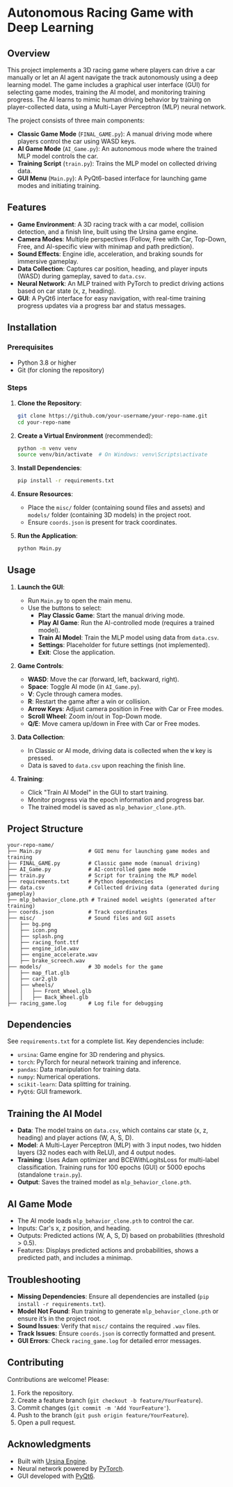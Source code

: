 # Autonomous Racing Game with Deep Learning

## Overview

This project implements a 3D racing game where players can drive a car manually or let an AI agent navigate the track autonomously using a deep learning model. The game includes a graphical user interface (GUI) for selecting game modes, training the AI model, and monitoring training progress. The AI learns to mimic human driving behavior by training on player-collected data, using a Multi-Layer Perceptron (MLP) neural network.

The project consists of three main components:
- **Classic Game Mode** (`FINAL_GAME.py`): A manual driving mode where players control the car using WASD keys.
- **AI Game Mode** (`AI_Game.py`): An autonomous mode where the trained MLP model controls the car.
- **Training Script** (`train.py`): Trains the MLP model on collected driving data.
- **GUI Menu** (`Main.py`): A PyQt6-based interface for launching game modes and initiating training.

## Features

- **Game Environment**: A 3D racing track with a car model, collision detection, and a finish line, built using the Ursina game engine.
- **Camera Modes**: Multiple perspectives (Follow, Free with Car, Top-Down, Free, and AI-specific view with minimap and path prediction).
- **Sound Effects**: Engine idle, acceleration, and braking sounds for immersive gameplay.
- **Data Collection**: Captures car position, heading, and player inputs (WASD) during gameplay, saved to `data.csv`.
- **Neural Network**: An MLP trained with PyTorch to predict driving actions based on car state (x, z, heading).
- **GUI**: A PyQt6 interface for easy navigation, with real-time training progress updates via a progress bar and status messages.

## Installation

### Prerequisites
- Python 3.8 or higher
- Git (for cloning the repository)

### Steps
1. **Clone the Repository**:
   ```bash
   git clone https://github.com/your-username/your-repo-name.git
   cd your-repo-name
   ```

2. **Create a Virtual Environment** (recommended):
   ```bash
   python -m venv venv
   source venv/bin/activate  # On Windows: venv\Scripts\activate
   ```

3. **Install Dependencies**:
   ```bash
   pip install -r requirements.txt
   ```

4. **Ensure Resources**:
   - Place the `misc/` folder (containing sound files and assets) and `models/` folder (containing 3D models) in the project root.
   - Ensure `coords.json` is present for track coordinates.

5. **Run the Application**:
   ```bash
   python Main.py
   ```

## Usage

1. **Launch the GUI**:
   - Run `Main.py` to open the main menu.
   - Use the buttons to select:
     - **Play Classic Game**: Start the manual driving mode.
     - **Play AI Game**: Run the AI-controlled mode (requires a trained model).
     - **Train AI Model**: Train the MLP model using data from `data.csv`.
     - **Settings**: Placeholder for future settings (not implemented).
     - **Exit**: Close the application.

2. **Game Controls**:
   - **WASD**: Move the car (forward, left, backward, right).
   - **Space**: Toggle AI mode (in `AI_Game.py`).
   - **V**: Cycle through camera modes.
   - **R**: Restart the game after a win or collision.
   - **Arrow Keys**: Adjust camera position in Free with Car or Free modes.
   - **Scroll Wheel**: Zoom in/out in Top-Down mode.
   - **Q/E**: Move camera up/down in Free with Car or Free modes.

3. **Data Collection**:
   - In Classic or AI mode, driving data is collected when the `W` key is pressed.
   - Data is saved to `data.csv` upon reaching the finish line.

4. **Training**:
   - Click "Train AI Model" in the GUI to start training.
   - Monitor progress via the epoch information and progress bar.
   - The trained model is saved as `mlp_behavior_clone.pth`.

## Project Structure

```
your-repo-name/
├── Main.py               # GUI menu for launching game modes and training
├── FINAL_GAME.py         # Classic game mode (manual driving)
├── AI_Game.py            # AI-controlled game mode
├── train.py              # Script for training the MLP model
├── requirements.txt      # Python dependencies
├── data.csv              # Collected driving data (generated during gameplay)
├── mlp_behavior_clone.pth # Trained model weights (generated after training)
├── coords.json           # Track coordinates
├── misc/                 # Sound files and GUI assets
│   ├── bg.png
│   ├── icon.png
│   ├── splash.png
│   ├── racing_font.ttf
│   ├── engine_idle.wav
│   ├── engine_accelerate.wav
│   ├── brake_screech.wav
├── models/               # 3D models for the game
│   ├── map_flat.glb
│   ├── car2.glb
│   ├── wheels/
│   │   ├── Front_Wheel.glb
│   │   ├── Back_Wheel.glb
├── racing_game.log       # Log file for debugging
```

## Dependencies

See `requirements.txt` for a complete list. Key dependencies include:
- `ursina`: Game engine for 3D rendering and physics.
- `torch`: PyTorch for neural network training and inference.
- `pandas`: Data manipulation for training data.
- `numpy`: Numerical operations.
- `scikit-learn`: Data splitting for training.
- `PyQt6`: GUI framework.

## Training the AI Model

- **Data**: The model trains on `data.csv`, which contains car state (x, z, heading) and player actions (W, A, S, D).
- **Model**: A Multi-Layer Perceptron (MLP) with 3 input nodes, two hidden layers (32 nodes each with ReLU), and 4 output nodes.
- **Training**: Uses Adam optimizer and BCEWithLogitsLoss for multi-label classification. Training runs for 100 epochs (GUI) or 5000 epochs (standalone `train.py`).
- **Output**: Saves the trained model as `mlp_behavior_clone.pth`.

## AI Game Mode

- The AI mode loads `mlp_behavior_clone.pth` to control the car.
- Inputs: Car's x, z position, and heading.
- Outputs: Predicted actions (W, A, S, D) based on probabilities (threshold > 0.5).
- Features: Displays predicted actions and probabilities, shows a predicted path, and includes a minimap.

## Troubleshooting

- **Missing Dependencies**: Ensure all dependencies are installed (`pip install -r requirements.txt`).
- **Model Not Found**: Run training to generate `mlp_behavior_clone.pth` or ensure it’s in the project root.
- **Sound Issues**: Verify that `misc/` contains the required `.wav` files.
- **Track Issues**: Ensure `coords.json` is correctly formatted and present.
- **GUI Errors**: Check `racing_game.log` for detailed error messages.

## Contributing

Contributions are welcome! Please:
1. Fork the repository.
2. Create a feature branch (`git checkout -b feature/YourFeature`).
3. Commit changes (`git commit -m 'Add YourFeature'`).
4. Push to the branch (`git push origin feature/YourFeature`).
5. Open a pull request.


## Acknowledgments

- Built with [Ursina Engine](https://www.ursinaengine.org/).
- Neural network powered by [PyTorch](https://pytorch.org/).
- GUI developed with [PyQt6](https://www.riverbankcomputing.com/software/pyqt/).
